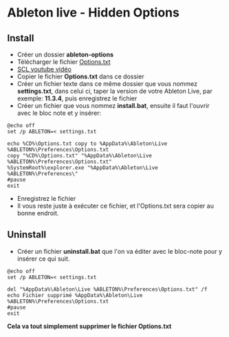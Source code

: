 # Ableton live - Hidden Options

## Install
- Créer un dossier **ableton-options**
- Télécharger le fichier  [Options.txt](https://drive.google.com/file/d/1EWl9ebby4MVWqoZlHyIJ1JeA3FEzneaz/view) 
- [SCL youtube vidéo](https://www.youtube.com/watch?v=IL19EsckJc8)
- Copier le fichier **Options.txt** dans ce dossier
- Créer un fichier texte dans ce même dossier que vous nommez **settings.txt**, dans celui ci, taper la version de votre Ableton Live, par exemple: **11.3.4**, puis enregistrez le fichier
- Créer un fichier que vous nommez **install.bat**, ensuite il faut l'ouvrir avec le bloc note et y insérer:

```
@echo off
set /p ABLETON=< settings.txt

echo %CD%\Options.txt copy to %AppData%\Ableton\Live %ABLETON%\Preferences\Options.txt
copy "%CD%\Options.txt" "%AppData%\Ableton\Live %ABLETON%\Preferences\Options.txt"
%SystemRoot%\explorer.exe "%AppData%\Ableton\Live %ABLETON%\Preferences\"
#pause
exit
```

- Enregistrez le fichier
- Il vous reste juste à exécuter ce fichier, et l'Options.txt sera copier au bonne endroit.

## Uninstall

- Créer un fichier **uninstall.bat** que l'on va éditer avec le bloc-note pour y insérer ce qui suit. 

```
@echo off
set /p ABLETON=< settings.txt

del "%AppData%\Ableton\Live %ABLETON%\Preferences\Options.txt" /f
echo Fichier supprimé %AppData%\Ableton\Live %ABLETON%\Preferences\Options.txt
#pause
exit
```
**Cela va tout simplement supprimer le fichier Options.txt**
